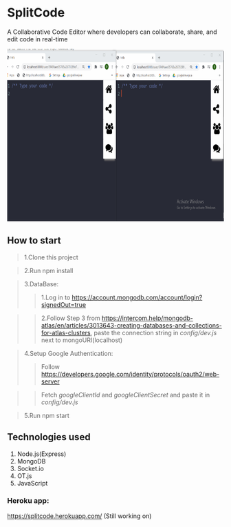# SplitCode
A Collaborative Code Editor where developers can collaborate, share, and edit code in real-time

<img src="/public/demo.gif" width="800" height="400"/>

## How to start

> 1.Clone this project  

> 2.Run npm install  


> 3.DataBase:
>> 1.Log in to https://account.mongodb.com/account/login?signedOut=true

>> 2.Follow Step 3 from https://intercom.help/mongodb-atlas/en/articles/3013643-creating-databases-and-collections-for-atlas-clusters, paste the connection string in *config/dev.js* next to mongoURI(localhost)


> 4.Setup Google Authentication:
>> Follow https://developers.google.com/identity/protocols/oauth2/web-server

>>Fetch *googleClientId* and *googleClientSecret* and paste it in *config/dev.js*


> 5.Run npm start

## Technologies used
1. Node.js(Express)
2. MongoDB
3. Socket.io
4. OT.js
5. JavaScript

### Heroku app: 
https://splitcode.herokuapp.com/ (Still working on)
